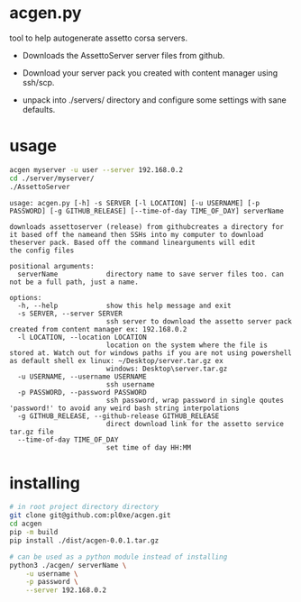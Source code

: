 # acgen.py

tool to help autogenerate assetto corsa servers.

- Downloads the AssettoServer server files from github.

- Download your server pack you created with content manager
using ssh/scp.

- unpack into ./servers/ directory and configure some settings
with sane defaults.

# usage
```bash
acgen myserver -u user --server 192.168.0.2
cd ./server/myserver/
./AssettoServer
```

```
usage: acgen.py [-h] -s SERVER [-l LOCATION] [-u USERNAME] [-p PASSWORD] [-g GITHUB_RELEASE] [--time-of-day TIME_OF_DAY] serverName

downloads assettoserver (release) from githubcreates a directory for it based off the nameand then SSHs into my computer to download theserver pack. Based off the command linearguments will edit
the config files

positional arguments:
  serverName            directory name to save server files too. can not be a full path, just a name.

options:
  -h, --help            show this help message and exit
  -s SERVER, --server SERVER
                        ssh server to download the assetto server pack created from content manager ex: 192.168.0.2
  -l LOCATION, --location LOCATION
                        location on the system where the file is stored at. Watch out for windows paths if you are not using powershell as default shell ex linux: ~/Desktop/server.tar.gz ex
                        windows: Desktop\server.tar.gz
  -u USERNAME, --username USERNAME
                        ssh username
  -p PASSWORD, --password PASSWORD
                        ssh password, wrap password in single qoutes 'password!' to avoid any weird bash string interpolations
  -g GITHUB_RELEASE, --github-release GITHUB_RELEASE
                        direct download link for the assetto service tar.gz file
  --time-of-day TIME_OF_DAY
                        set time of day HH:MM
```

# installing

```bash
# in root project directory directory
git clone git@github.com:pl0xe/acgen.git
cd acgen
pip -m build 
pip install ./dist/acgen-0.0.1.tar.gz
```

```bash
# can be used as a python module instead of installing
python3 ./acgen/ serverName \
    -u username \
    -p password \
    --server 192.168.0.2
```
